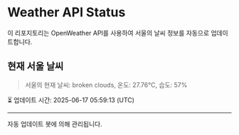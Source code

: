 
# Weather API Status

이 리포지토리는 OpenWeather API를 사용하여 서울의 날씨 정보를 자동으로 업데이트합니다.

## 현재 서울 날씨
> 서울의 현재 날씨: broken clouds, 온도: 27.76°C, 습도: 57%

⏳ 업데이트 시간: 2025-06-17 05:59:13 (UTC)

---
자동 업데이트 봇에 의해 관리됩니다.
